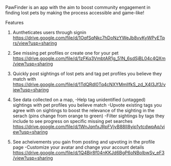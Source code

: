 PawFinder is an app with the aim to boost community engagement in finding lost pets by making the process accessible and game-like!

Features
1. Auntheticates users through signin
https://drive.google.com/file/d/1OqfSqNkc7hDoNzYWeJb8vvKyWPyETprs/view?usp=sharing

2. See missing pet profiles or create one for your pet 
https://drive.google.com/file/d/1zFKq3VmbtAR1g_51N_6sdSjBL04c4QXm/view?usp=sharing

3. Quickly post sightings of lost pets and tag pet profiles you believe they match with
https://drive.google.com/file/d/1TdQRdl0Tq4cNXYMmllfkS_zd_X4I3Jf3/view?usp=sharing

4. See data collected on a map,
   -Help tag unidentified (untagged) sightings with pet profiles you believe match
   -Upvote existing tags you agree with on sightings to boost the relevance of the sighting in the serach (pins change from orange to green)
   -Filter sightings by tags they include to see progress on specific missing pet searches
https://drive.google.com/file/d/1WnJqnfxJRpFVjvB88II8yip1ytcdwpAq/view?usp=sharing

5. See acheivements you gain from posting and upvoting in the profile page
   -Customize your avatar and change your account details
https://drive.google.com/file/d/1Q4Bjr8f04nKKJd6BgP6oNBolbwSy_eF3/view?usp=sharing
